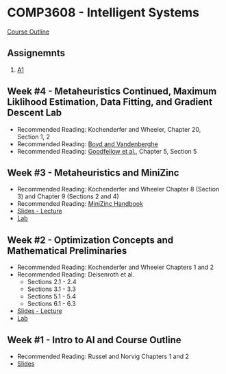 # COMP3608 - Intelligent Systems

[Course Outline](https://github.com/InzamamRahaman/COMP3608-2020/blob/master/Outline.pdf)

## Assignemnts
1. [A1](https://github.com/InzamamRahaman/COMP3608-2020/tree/master/assignments)

## Week #4 - Metaheuristics Continued, Maximum Liklihood Estimation, Data Fitting, and Gradient Descent Lab
* Recommended Reading: Kochenderfer and Wheeler, Chapter 20, Section 1, 2
* Recommended Reading: [Boyd and Vandenberghe](http://vmls-book.stanford.edu/vmls.pdf)
* Recommended Reading: [Goodfellow et al.](https://www.deeplearningbook.org/contents/ml.html), Chapter 5, Section 5
   
## Week #3 - Metaheuristics and MiniZinc
* Recommended Reading: Kochenderfer and Wheeler Chapter 8 (Section 3) and Chapter 9 (Sections 2 and 4)
* Recommended Reading: [MiniZinc Handbook](https://www.minizinc.org/doc-2.3.0/en/)
* [Slides - Lecture](https://github.com/InzamamRahaman/COMP3608-2020/blob/master/lectures/pdf/Lecture%203%20-%20Metaheuristics.pdf)
* [Lab](https://github.com/InzamamRahaman/COMP3608-2020/tree/master/labs/2)

## Week #2 - Optimization Concepts and Mathematical Preliminaries
* Recommended Reading: Kochenderfer and Wheeler Chapters 1 and 2
* Recommended Reading: Deisenroth et al.
  * Sections 2.1 - 2.4
  * Sections 3.1 - 3.3
  * Sections 5.1  - 5.4
  * Sections 6.1 - 6.3
* [Slides - Lecture](https://github.com/InzamamRahaman/COMP3608-2020/blob/master/lectures/pdf/Lecture%202%20-%20Intro%20to%20Optimization.pdf)
* [Lab](https://github.com/InzamamRahaman/COMP3608-2020/tree/master/labs/1)

## Week #1 - Intro to AI and Course Outline
* Recommended Reading: Russel and Norvig Chapters 1 and 2
* [Slides](https://github.com/InzamamRahaman/COMP3608-2020/blob/master/lectures/pdf/Lecture%201%20-%20Intro%20to%20Intelligence%20.pdf)
